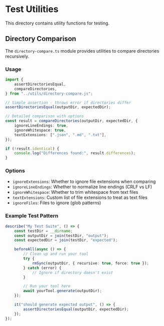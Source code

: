 # Test Utilities

This directory contains utility functions for testing.

## Directory Comparison

The `directory-compare.ts` module provides utilities to compare directories recursively.

### Usage

```typescript
import {
    assertDirectoriesEqual,
    compareDirectories,
} from "../utils/directory-compare.js";

// Simple assertion - throws error if directories differ
assertDirectoriesEqual(outputDir, expectedDir);

// Detailed comparison with options
const result = compareDirectories(outputDir, expectedDir, {
    ignoreLineEndings: true,
    ignoreWhitespace: true,
    textExtensions: [".json", ".md", ".txt"],
});

if (!result.identical) {
    console.log("Differences found:", result.differences);
}
```

### Options

- `ignoreExtensions`: Whether to ignore file extensions when comparing
- `ignoreLineEndings`: Whether to normalize line endings (CRLF vs LF)
- `ignoreWhitespace`: Whether to trim whitespace from text files
- `textExtensions`: Custom list of file extensions to treat as text files
- `ignoreFiles`: Files to ignore (glob patterns)

### Example Test Pattern

```typescript
describe("My Test Suite", () => {
    const testDir = __dirname;
    const outputDir = join(testDir, "output");
    const expectedDir = join(testDir, "expected");

    beforeAll(async () => {
        // Clean up and run your tool
        try {
            rmSync(outputDir, { recursive: true, force: true });
        } catch (error) {
            // Ignore if directory doesn't exist
        }

        // Run your tool here
        await yourTool.generate(outputDir);
    });

    it("should generate expected output", () => {
        assertDirectoriesEqual(outputDir, expectedDir);
    });
});
```

